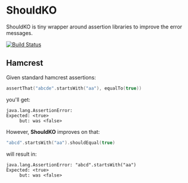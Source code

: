 # ShouldKO 

ShouldKO is tiny wrapper around assertion libraries to improve the error messages.

[![Build Status](https://travis-ci.org/miensol/shouldko.svg?branch=master)](https://travis-ci.org/miensol/shouldko)

## Hamcrest

Given standard hamcrest assertions:

```kotlin
assertThat("abcde".startsWith("aa"), equalTo(true))
``` 

you'll get:

```
java.lang.AssertionError: 
Expected: <true>
     but: was <false>
``` 

However, **ShouldKO** improves on that:

```kotlin
"abcd".startsWith("aa").shouldEqual(true)
```

will result in:

```
java.lang.AssertionError: "abcd".startsWith("aa") 
Expected: <true>
     but: was <false>
```



